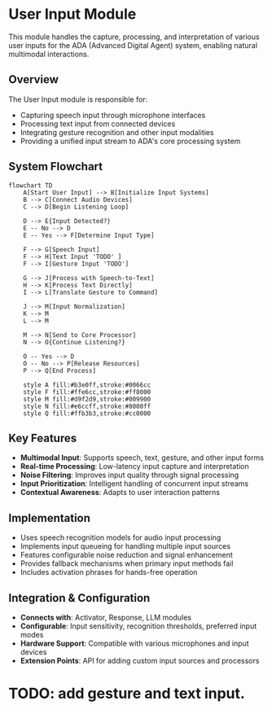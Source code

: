 # User Input Module

This module handles the capture, processing, and interpretation of various user inputs for the ADA (Advanced Digital Agent) system, enabling natural multimodal interactions.

## Overview

The User Input module is responsible for:
- Capturing speech input through microphone interfaces
- Processing text input from connected devices
- Integrating gesture recognition and other input modalities
- Providing a unified input stream to ADA's core processing system

## System Flowchart

```mermaid
flowchart TD
    A[Start User Input] --> B[Initialize Input Systems]
    B --> C[Connect Audio Devices]
    C --> D[Begin Listening Loop]
    
    D --> E{Input Detected?}
    E -- No --> D
    E -- Yes --> F[Determine Input Type]
    
    F --> G[Speech Input]
    F --> H[Text Input 'TODO' ]
    F --> I[Gesture Input 'TODO']
    
    G --> J[Process with Speech-to-Text]
    H --> K[Process Text Directly]
    I --> L[Translate Gesture to Command]
    
    J --> M[Input Normalization]
    K --> M
    L --> M
    
    M --> N[Send to Core Processor]
    N --> O{Continue Listening?}
    
    O -- Yes --> D
    O -- No --> P[Release Resources]
    P --> Q[End Process]

    style A fill:#b3e0ff,stroke:#0066cc
    style F fill:#ffe6cc,stroke:#ff8000
    style M fill:#d9f2d9,stroke:#009900
    style N fill:#e6ccff,stroke:#8000ff
    style Q fill:#ffb3b3,stroke:#cc0000
```

## Key Features

- **Multimodal Input**: Supports speech, text, gesture, and other input forms
- **Real-time Processing**: Low-latency input capture and interpretation
- **Noise Filtering**: Improves input quality through signal processing
- **Input Prioritization**: Intelligent handling of concurrent input streams
- **Contextual Awareness**: Adapts to user interaction patterns

## Implementation

- Uses speech recognition models for audio input processing
- Implements input queueing for handling multiple input sources
- Features configurable noise reduction and signal enhancement
- Provides fallback mechanisms when primary input methods fail
- Includes activation phrases for hands-free operation

## Integration & Configuration

- **Connects with**: Activator, Response, LLM modules
- **Configurable**: Input sensitivity, recognition thresholds, preferred input modes
- **Hardware Support**: Compatible with various microphones and input devices
- **Extension Points**: API for adding custom input sources and processors

# TODO: add gesture and text input.